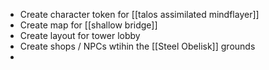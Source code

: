 - Create character token for [[talos assimilated mindflayer]]
- Create map for [[shallow bridge]]
- Create layout for tower lobby
- Create shops / NPCs wtihin the [[Steel Obelisk]] grounds
- 